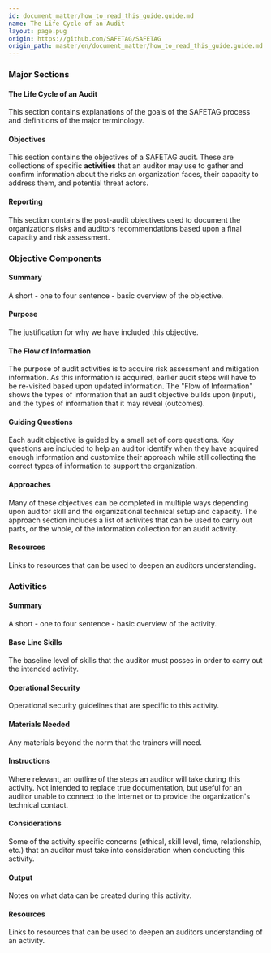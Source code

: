 ```yaml
---
id: document_matter/how_to_read_this_guide.guide.md
name: The Life Cycle of an Audit
layout: page.pug
origin: https://github.com/SAFETAG/SAFETAG
origin_path: master/en/document_matter/how_to_read_this_guide.guide.md
---
```


### Major Sections

#### The Life Cycle of an Audit

This section contains explanations of the goals of the SAFETAG process and definitions of the major terminology.

#### Objectives

This section contains the objectives of a SAFETAG audit. These are collections of specific **activities** that an auditor may use to gather and confirm information about the risks an organization faces,  their capacity to address them, and potential threat actors.

#### Reporting

This section contains the post-audit objectives used to document the organizations risks and auditors recommendations based upon a final capacity and risk assessment.



### Objective Components

#### Summary

A short - one to four sentence - basic overview of the objective.

#### Purpose

The justification for why we have included this objective.

#### The Flow of Information

The purpose of audit activities is to acquire risk assessment and mitigation information. As this information is acquired, earlier audit steps will have to be re-visited based upon updated information. The "Flow of Information" shows the types of information that an audit objective builds upon (input), and the types of information that it may reveal (outcomes).

#### Guiding Questions

Each audit objective is guided by a small set of core questions. Key questions are included to help an auditor identify when they have acquired enough information and customize their approach while still collecting the correct types of information to support the organization.

#### Approaches

Many of these objectives can be completed in multiple ways depending upon auditor skill and the organizational technical setup and capacity. The approach section includes a list of activites that can be used to carry out parts, or the whole, of the information collection for an audit activity.

#### Resources

Links to resources that can be used to deepen an auditors understanding.




### Activities

#### Summary

A short - one to four sentence - basic overview of the activity.

#### Base Line Skills

The baseline level of skills that the auditor must posses in order to carry out the intended activity.

#### Operational Security

Operational security guidelines that are specific to this activity.

#### Materials Needed

Any materials beyond the norm that the trainers will need.

#### Instructions

Where relevant, an outline of the steps an auditor will take during this activity.  Not intended to replace true documentation, but useful for an auditor unable to connect to the Internet or to provide the organization's technical contact.

#### Considerations

Some of the activity specific concerns (ethical, skill level,  time, relationship, etc.) that an auditor must take into consideration when conducting this activity.

#### Output

Notes on what data can be created during this activity.

#### Resources

Links to resources that can be used to deepen an auditors understanding of an activity.

